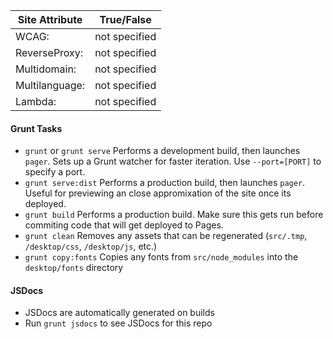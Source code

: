 Site Attribute | True/False
-----|------
WCAG:| not specified
ReverseProxy:| not specified
Multidomain:| not specified
Multilanguage:| not specified
Lambda:| not specified

#### Grunt Tasks

* `grunt` or `grunt serve`  Performs a development build, then launches `pager`.  Sets up a Grunt watcher for faster iteration. Use `--port=[PORT]` to specify a port.
* `grunt serve:dist`  Performs a production build, then launches `pager`.  Useful for previewing an close appromixation of the site once its deployed.
* `grunt build`  Performs a production build.  Make sure this gets run before commiting code that will get deployed to Pages.
* `grunt clean`  Removes any assets that can be regenerated (`src/.tmp`, `/desktop/css`, `/desktop/js`, etc.)
* `grunt copy:fonts` Copies any fonts from `src/node_modules` into the `desktop/fonts` directory


#### JSDocs

* JSDocs are automatically generated on builds
* Run `grunt jsdocs` to see JSDocs for this repo
